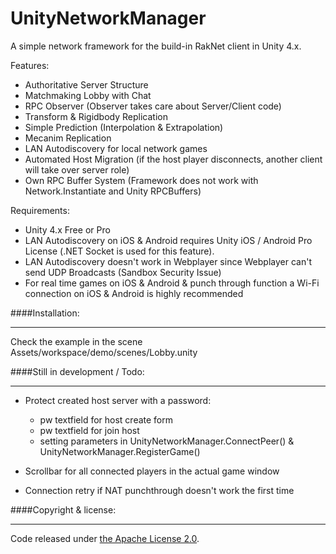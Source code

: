 UnityNetworkManager
===================

A simple network framework for the build-in RakNet client in Unity 4.x. 

Features: 
- Authoritative Server Structure
- Matchmaking Lobby with Chat
- RPC Observer (Observer takes care about Server/Client code)
- Transform & Rigidbody Replication
- Simple Prediction (Interpolation & Extrapolation)
- Mecanim Replication
- LAN Autodiscovery for local network games
- Automated Host Migration (if the host player disconnects, another client will take over server role)
- Own RPC Buffer System (Framework does not work with Network.Instantiate and Unity RPCBuffers)

Requirements: 
- Unity 4.x Free or Pro
- LAN Autodiscovery on iOS & Android requires Unity iOS / Android Pro License (.NET Socket is used for this feature). 
- LAN Autodiscovery doesn't work in Webplayer since Webplayer can't send UDP Broadcasts (Sandbox Security Issue)
- For real time games on iOS & Android & punch through function a Wi-Fi connection on iOS & Android is highly recommended

####Installation:
***
Check the example in the scene Assets/workspace/demo/scenes/Lobby.unity

####Still in development / Todo:
***
- Protect created host server with a password:
  - pw textfield for host create form
  - pw textfield for join host 
  - setting parameters in UnityNetworkManager.ConnectPeer() & UnityNetworkManager.RegisterGame()

- Scrollbar for all connected players in the actual game window
- Connection retry if NAT punchthrough doesn't work the first time

####Copyright & license:
***
Code released under [the Apache License 2.0](LICENSE).
